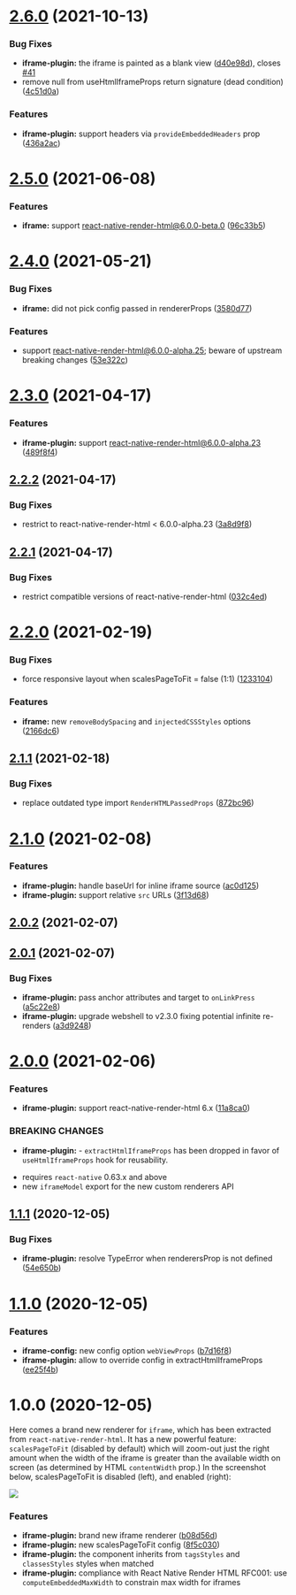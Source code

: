 # [2.6.0](https://github.com/native-html/plugins/compare/@native-html/iframe-plugin@2.5.0...@native-html/iframe-plugin@2.6.0) (2021-10-13)


### Bug Fixes

* **iframe-plugin:** the iframe is painted as a blank view ([d40e98d](https://github.com/native-html/plugins/commit/d40e98db2595c3d8a231b0070ca3e74d6562fc83)), closes [#41](https://github.com/native-html/plugins/issues/41)
* remove null from useHtmlIframeProps return signature (dead condition) ([4c51d0a](https://github.com/native-html/plugins/commit/4c51d0af641c0fd121d3959febcc60c09c8259b5))


### Features

* **iframe-plugin:** support headers via `provideEmbeddedHeaders` prop ([436a2ac](https://github.com/native-html/plugins/commit/436a2ace0afc80eb1cdba463c06985fc3acee6f8))

# [2.5.0](https://github.com/native-html/plugins/compare/@native-html/iframe-plugin@2.4.0...@native-html/iframe-plugin@2.5.0) (2021-06-08)


### Features

* **iframe:** support react-native-render-html@6.0.0-beta.0 ([96c33b5](https://github.com/native-html/plugins/commit/96c33b56ad24a98f76142aad46007d7fbb28699f))

# [2.4.0](https://github.com/native-html/plugins/compare/@native-html/iframe-plugin@2.3.0...@native-html/iframe-plugin@2.4.0) (2021-05-21)


### Bug Fixes

* **iframe:** did not pick config passed in rendererProps ([3580d77](https://github.com/native-html/plugins/commit/3580d7781c75ed0a5f3707d5b2fe18c0d8fe6926))


### Features

* support react-native-render-html@6.0.0-alpha.25; beware of upstream breaking changes ([53e322c](https://github.com/native-html/plugins/commit/53e322cad64aece27d5c95c1bc9fb4a3095addbd))

# [2.3.0](https://github.com/native-html/plugins/compare/@native-html/iframe-plugin@2.2.2...@native-html/iframe-plugin@2.3.0) (2021-04-17)


### Features

* **iframe-plugin:** support react-native-render-html@6.0.0-alpha.23 ([489f8f4](https://github.com/native-html/plugins/commit/489f8f4fec58281a2cb1b4180f886a97bddc00d3))

## [2.2.2](https://github.com/native-html/plugins/compare/@native-html/iframe-plugin@2.2.1...@native-html/iframe-plugin@2.2.2) (2021-04-17)


### Bug Fixes

* restrict to react-native-render-html < 6.0.0-alpha.23 ([3a8d9f8](https://github.com/native-html/plugins/commit/3a8d9f8fada412d5adae663338b4661a20b19be3))

## [2.2.1](https://github.com/native-html/plugins/compare/@native-html/iframe-plugin@2.2.0...@native-html/iframe-plugin@2.2.1) (2021-04-17)


### Bug Fixes

* restrict compatible versions of react-native-render-html ([032c4ed](https://github.com/native-html/plugins/commit/032c4ed035150471c914d6406fe7b2b2237035fe))

# [2.2.0](https://github.com/native-html/plugins/compare/@native-html/iframe-plugin@2.1.1...@native-html/iframe-plugin@2.2.0) (2021-02-19)


### Bug Fixes

* force responsive layout when scalesPageToFit = false (1:1) ([1233104](https://github.com/native-html/plugins/commit/12331044fd9f21e443086ca7bd50d37c3ceaa8eb))


### Features

* **iframe:** new `removeBodySpacing` and `injectedCSSStyles` options ([2166dc6](https://github.com/native-html/plugins/commit/2166dc6139065d19a8d1bf914f9bad055c59389b))

## [2.1.1](https://github.com/native-html/plugins/compare/@native-html/iframe-plugin@2.1.0...@native-html/iframe-plugin@2.1.1) (2021-02-18)


### Bug Fixes

* replace outdated type import `RenderHTMLPassedProps` ([872bc96](https://github.com/native-html/plugins/commit/872bc965d8b5c5e8e37430060a2edc343549623f))

# [2.1.0](https://github.com/native-html/plugins/compare/@native-html/iframe-plugin@2.0.2...@native-html/iframe-plugin@2.1.0) (2021-02-08)


### Features

* **iframe-plugin:** handle baseUrl for inline iframe source ([ac0d125](https://github.com/native-html/plugins/commit/ac0d125e0ba30aeadbb3314fab40c478b824ee99))
* **iframe-plugin:** support relative `src` URLs ([3f13d68](https://github.com/native-html/plugins/commit/3f13d684827242f169ff5e8f9e7dca3d1c92d823))

## [2.0.2](https://github.com/native-html/plugins/compare/@native-html/iframe-plugin@2.0.1...@native-html/iframe-plugin@2.0.2) (2021-02-07)

## [2.0.1](https://github.com/native-html/plugins/compare/@native-html/iframe-plugin@2.0.0...@native-html/iframe-plugin@2.0.1) (2021-02-07)


### Bug Fixes

* **iframe-plugin:** pass anchor attributes and target to `onLinkPress` ([a5c22e8](https://github.com/native-html/plugins/commit/a5c22e81f8cff0eba82c363ac453e7118a5e200d))
* **iframe-plugin:** upgrade webshell to v2.3.0 fixing potential infinite re-renders ([a3d9248](https://github.com/native-html/plugins/commit/a3d92486ecd75e30c48d18f14042ec435ca9678d))

# [2.0.0](https://github.com/native-html/plugins/compare/@native-html/iframe-plugin@1.1.1...@native-html/iframe-plugin@2.0.0) (2021-02-06)


### Features

* **iframe-plugin:** support react-native-render-html 6.x ([11a8ca0](https://github.com/native-html/plugins/commit/11a8ca04e2e864de145b9189cfb526fb345782ae))


### BREAKING CHANGES

* **iframe-plugin:** - `extractHtmlIframeProps` has been dropped in favor of
`useHtmlIframeProps` hook for reusability.
- requires `react-native` 0.63.x and above
- new `iframeModel` export for the new custom renderers API

## [1.1.1](https://github.com/native-html/plugins/compare/@native-html/iframe-plugin@1.1.0...@native-html/iframe-plugin@1.1.1) (2020-12-05)


### Bug Fixes

* **iframe-plugin:** resolve TypeError when renderersProp is not defined ([54e650b](https://github.com/native-html/plugins/commit/54e650b9046aeae12f63ed94c41d19347e97d725))

# [1.1.0](https://github.com/native-html/plugins/compare/@native-html/iframe-plugin@1.0.0...@native-html/iframe-plugin@1.1.0) (2020-12-05)


### Features

* **iframe-config:** new config option `webViewProps` ([b7d16f8](https://github.com/native-html/plugins/commit/b7d16f80d6fd110bc09889a4767e10c43fdec401))
* **iframe-plugin:** allow to override config in extractHtmlIframeProps ([ee25f4b](https://github.com/native-html/plugins/commit/ee25f4b8fa5e819d22ddcb01e0d24ae8ec8f6712))

# 1.0.0 (2020-12-05)

Here comes a brand new renderer for `iframe`, which has been extracted from
`react-native-render-html`. It has a new powerful feature: `scalesPageToFit`
(disabled by default) which will zoom-out just the right amount when the width
of the iframe is greater than the available width on screen (as determined by
HTML `contentWidth` prop.) In the screenshot below, scalesPageToFit is disabled
(left), and enabled (right):

![](https://github.com/native-html/plugins/blob/master/images/scalesPageToFit.jpg)

### Features

* **iframe-plugin:** brand new iframe renderer ([b08d56d](https://github.com/native-html/plugins/commit/b08d56d4b39914a15dffb556ab01528b24360365))
* **iframe-plugin:** new scalesPageToFit config ([8f5c030](https://github.com/native-html/plugins/commit/8f5c030e7080d2ee861cbbc7db49d214529679f6))
* **iframe-plugin:** the component inherits from `tagsStyles` and `classesStyles` styles when matched
* **iframe-plugin:** compliance with React Native Render HTML RFC001: use `computeEmbeddedMaxWidth` to constrain max width for iframes

